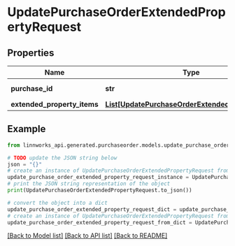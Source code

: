 # UpdatePurchaseOrderExtendedPropertyRequest


## Properties

Name | Type | Description | Notes
------------ | ------------- | ------------- | -------------
**purchase_id** | **str** | Purchase order uniqueidentifier | [optional] 
**extended_property_items** | [**List[UpdatePurchaseOrderExtendedPropertyItem]**](UpdatePurchaseOrderExtendedPropertyItem.md) | items to update | [optional] 

## Example

```python
from linnworks_api.generated.purchaseorder.models.update_purchase_order_extended_property_request import UpdatePurchaseOrderExtendedPropertyRequest

# TODO update the JSON string below
json = "{}"
# create an instance of UpdatePurchaseOrderExtendedPropertyRequest from a JSON string
update_purchase_order_extended_property_request_instance = UpdatePurchaseOrderExtendedPropertyRequest.from_json(json)
# print the JSON string representation of the object
print(UpdatePurchaseOrderExtendedPropertyRequest.to_json())

# convert the object into a dict
update_purchase_order_extended_property_request_dict = update_purchase_order_extended_property_request_instance.to_dict()
# create an instance of UpdatePurchaseOrderExtendedPropertyRequest from a dict
update_purchase_order_extended_property_request_from_dict = UpdatePurchaseOrderExtendedPropertyRequest.from_dict(update_purchase_order_extended_property_request_dict)
```
[[Back to Model list]](../README.md#documentation-for-models) [[Back to API list]](../README.md#documentation-for-api-endpoints) [[Back to README]](../README.md)


